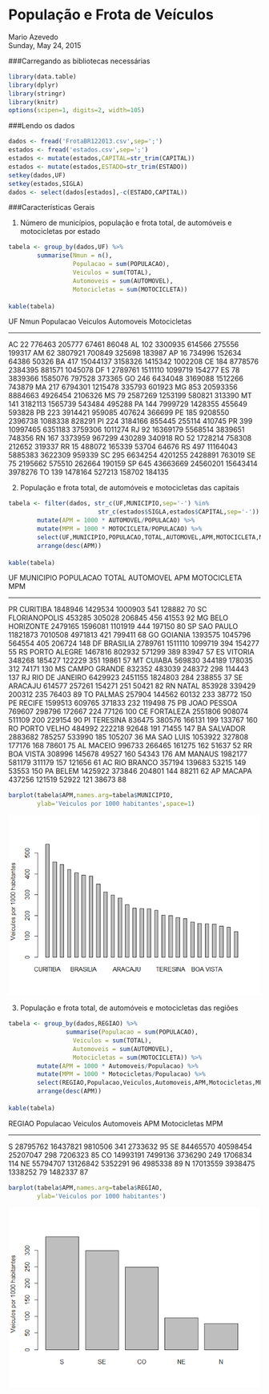 # População e Frota de Veículos
Mario Azevedo  
Sunday, May 24, 2015  

###Carregando as bibliotecas necessárias


```r
library(data.table)
library(dplyr)
library(stringr)
library(knitr)
options(scipen=1, digits=2, width=105)
```

###Lendo os dados


```r
dados <- fread('FrotaBR122013.csv',sep=';')
estados <- fread('estados.csv',sep=';')
estados <- mutate(estados,CAPITAL=str_trim(CAPITAL))
estados <- mutate(estados,ESTADO=str_trim(ESTADO))
setkey(dados,UF)
setkey(estados,SIGLA)
dados <- select(dados[estados],-c(ESTADO,CAPITAL))
```

###Características Gerais

1. Número de municípios, população e frota total, de automóveis e motocicletas por estado


```r
tabela <- group_by(dados,UF) %>%
        summarise(Nmun = n(),
                  Populacao = sum(POPULACAO),
                  Veiculos = sum(TOTAL),
                  Automoveis = sum(AUTOMOVEL),
                  Motocicletas = sum(MOTOCICLETA))

kable(tabela)
```



UF    Nmun   Populacao   Veiculos   Automoveis   Motocicletas
---  -----  ----------  ---------  -----------  -------------
AC      22      776463     205777        67461          86048
AL     102     3300935     614566       275556         199317
AM      62     3807921     700849       325698         183987
AP      16      734996     152634        64386          50326
BA     417    15044137    3158326      1415342        1002208
CE     184     8778576    2384395       881571        1045078
DF       1     2789761    1511110      1099719         154277
ES      78     3839366    1585076       797528         373365
GO     246     6434048    3169088      1512266         743879
MA     217     6794301    1215478       335793         601923
MG     853    20593356    8884663      4926454        2106326
MS      79     2587269    1253199       580821         313390
MT     141     3182113    1565739       543484         495288
PA     144     7999729    1428355       455649         593828
PB     223     3914421     959085       407624         366699
PE     185     9208550    2396738      1088338         828291
PI     224     3184166     855445       255114         410745
PR     399    10997465    6351183      3759306        1011274
RJ      92    16369179    5568514      3839651         748356
RN     167     3373959     967299       430289         340918
RO      52     1728214     758308       212652         319337
RR      15      488072     165339        53704          64676
RS     497    11164043    5885383      3622309         959339
SC     295     6634254    4201255      2428891         763019
SE      75     2195662     575510       262664         190159
SP     645    43663669   24560201     15643414        3978276
TO     139     1478164     527213       158702         184135

2. População e frota total, de automóveis e motocicletas das capitais


```r
tabela <- filter(dados, str_c(UF,MUNICIPIO,sep='-') %in% 
                         str_c(estados$SIGLA,estados$CAPITAL,sep='-')) %>%
        mutate(APM = 1000 * AUTOMOVEL/POPULACAO) %>%
        mutate(MPM = 1000 * MOTOCICLETA/POPULACAO) %>%
        select(UF,MUNICIPIO,POPULACAO,TOTAL,AUTOMOVEL,APM,MOTOCICLETA,MPM) %>%
        arrange(desc(APM))

kable(tabela)
```



UF   MUNICIPIO         POPULACAO     TOTAL   AUTOMOVEL   APM   MOTOCICLETA   MPM
---  ---------------  ----------  --------  ----------  ----  ------------  ----
PR   CURITIBA            1848946   1429534     1000903   541        128882    70
SC   FLORIANOPOLIS        453285    305028      206845   456         41553    92
MG   BELO HORIZONTE      2479165   1596081     1101919   444        197150    80
SP   SAO PAULO          11821873   7010508     4971813   421        799411    68
GO   GOIANIA             1393575   1045796      564554   405        206724   148
DF   BRASILIA            2789761   1511110     1099719   394        154277    55
RS   PORTO ALEGRE        1467816    802932      571299   389         83947    57
ES   VITORIA              348268    185427      122229   351         19861    57
MT   CUIABA               569830    344189      178035   312         74171   130
MS   CAMPO GRANDE         832352    483039      248372   298        114443   137
RJ   RIO DE JANEIRO      6429923   2451155     1824803   284        238855    37
SE   ARACAJU              614577    257261      154271   251         50421    82
RN   NATAL                853928    339429      200312   235         76403    89
TO   PALMAS               257904    144562       60132   233         38772   150
PE   RECIFE              1599513    609765      371833   232        119498    75
PB   JOAO PESSOA          769607    298796      172667   224         77126   100
CE   FORTALEZA           2551806    908074      511109   200        229154    90
PI   TERESINA             836475    380576      166131   199        133767   160
RO   PORTO VELHO          484992    222218       92648   191         71455   147
BA   SALVADOR            2883682    785257      533990   185        105207    36
MA   SAO LUIS            1053922    327808      177176   168         78601    75
AL   MACEIO               996733    266465      161275   162         51637    52
RR   BOA VISTA            308996    145678       49527   160         54343   176
AM   MANAUS              1982177    581179      311179   157        121656    61
AC   RIO BRANCO           357194    139683       53215   149         53553   150
PA   BELEM               1425922    373846      204801   144         88211    62
AP   MACAPA               437256    121519       52922   121         38673    88

```r
barplot(tabela$APM,names.arg=tabela$MUNICIPIO,
        ylab='Veiculos por 1000 habitantes',space=1)
```

![](FrotaPop_files/figure-html/unnamed-chunk-4-1.png) 

3. População e frota total, de automóveis e motocicletas das regiões


```r
tabela <- group_by(dados,REGIAO) %>%
                summarise(Populacao = sum(POPULACAO),
                  Veiculos = sum(TOTAL),
                  Automoveis = sum(AUTOMOVEL),
                  Motocicletas = sum(MOTOCICLETA)) %>%
        mutate(APM = 1000 * Automoveis/Populacao) %>%
        mutate(MPM = 1000 * Motocicletas/Populacao) %>%
        select(REGIAO,Populacao,Veiculos,Automoveis,APM,Motocicletas,MPM) %>%
        arrange(desc(APM))
        
kable(tabela)
```



REGIAO    Populacao   Veiculos   Automoveis   APM   Motocicletas   MPM
-------  ----------  ---------  -----------  ----  -------------  ----
S          28795762   16437821      9810506   341        2733632    95
SE         84465570   40598454     25207047   298        7206323    85
CO         14993191    7499136      3736290   249        1706834   114
NE         55794707   13126842      5352291    96        4985338    89
N          17013559    3938475      1338252    79        1482337    87

```r
barplot(tabela$APM,names.arg=tabela$REGIAO,
        ylab='Veiculos por 1000 habitantes')
```

![](FrotaPop_files/figure-html/unnamed-chunk-5-1.png) 

